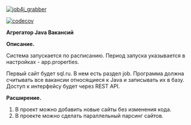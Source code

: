 [![job4j_grabber](https://github.com/dmitryjob4j/job4j_grabber/actions/workflows/maven.yml/badge.svg)](https://github.com/dmitryjob4j/job4j_grabber/actions/workflows/maven.yml)

[![codecov](https://codecov.io/gh/dmitryjob4j/job4j_grabber/branch/master/graph/badge.svg?token=6W0J88JB0N)](https://codecov.io/gh/dmitryjob4j/job4j_grabber)

**Агрегатор Java Вакансий**

**Описание.**

Система запускается по расписанию. 
Период запуска указывается в настройках - app.properties.

Первый сайт будет sql.ru. В нем есть раздел job. Программа должна считывать все вакансии относящиеся к Java и записывать их в базу.
Доступ к интерфейсу будет через REST API.

**Расширение.**

1. В проект можно добавить новые сайты без изменения кода.
2. В проекте можно сделать параллельный парсинг сайтов.